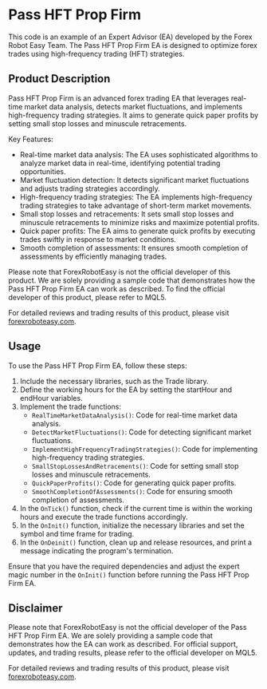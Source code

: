 # Pass HFT Prop Firm

This code is an example of an Expert Advisor (EA) developed by the Forex Robot Easy Team. The Pass HFT Prop Firm EA is designed to optimize forex trades using high-frequency trading (HFT) strategies.

## Product Description

Pass HFT Prop Firm is an advanced forex trading EA that leverages real-time market data analysis, detects market fluctuations, and implements high-frequency trading strategies. It aims to generate quick paper profits by setting small stop losses and minuscule retracements.

Key Features:
- Real-time market data analysis: The EA uses sophisticated algorithms to analyze market data in real-time, identifying potential trading opportunities.
- Market fluctuation detection: It detects significant market fluctuations and adjusts trading strategies accordingly.
- High-frequency trading strategies: The EA implements high-frequency trading strategies to take advantage of short-term market movements.
- Small stop losses and retracements: It sets small stop losses and minuscule retracements to minimize risks and maximize potential profits.
- Quick paper profits: The EA aims to generate quick profits by executing trades swiftly in response to market conditions.
- Smooth completion of assessments: It ensures smooth completion of assessments by efficiently managing trades.

Please note that ForexRobotEasy is not the official developer of this product. We are solely providing a sample code that demonstrates how the Pass HFT Prop Firm EA can work as described. To find the official developer of this product, please refer to MQL5.

For detailed reviews and trading results of this product, please visit [forexroboteasy.com](https://forexroboteasy.com/forex-robot-review/pass-hft-prop-firm-review-optimizing-forex-trades-with-ea/).

## Usage

To use the Pass HFT Prop Firm EA, follow these steps:

1. Include the necessary libraries, such as the Trade library.
2. Define the working hours for the EA by setting the startHour and endHour variables.
3. Implement the trade functions:
   - `RealTimeMarketDataAnalysis()`: Code for real-time market data analysis.
   - `DetectMarketFluctuations()`: Code for detecting significant market fluctuations.
   - `ImplementHighFrequencyTradingStrategies()`: Code for implementing high-frequency trading strategies.
   - `SmallStopLossesAndRetracements()`: Code for setting small stop losses and minuscule retracements.
   - `QuickPaperProfits()`: Code for generating quick paper profits.
   - `SmoothCompletionOfAssessments()`: Code for ensuring smooth completion of assessments.
4. In the `OnTick()` function, check if the current time is within the working hours and execute the trade functions accordingly.
5. In the `OnInit()` function, initialize the necessary libraries and set the symbol and time frame for trading.
6. In the `OnDeinit()` function, clean up and release resources, and print a message indicating the program's termination.

Ensure that you have the required dependencies and adjust the expert magic number in the `OnInit()` function before running the Pass HFT Prop Firm EA.

## Disclaimer

Please note that ForexRobotEasy is not the official developer of the Pass HFT Prop Firm EA. We are solely providing a sample code that demonstrates how the EA can work as described. For official support, updates, and trading results, please refer to the official developer on MQL5.

For detailed reviews and trading results of this product, please visit [forexroboteasy.com](https://forexroboteasy.com/forex-robot-review/pass-hft-prop-firm-review-optimizing-forex-trades-with-ea/).
